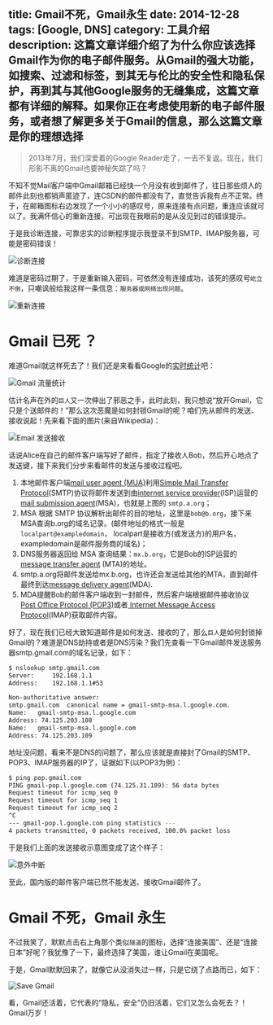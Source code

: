 title: Gmail不死，Gmail永生
date: 2014-12-28
tags: [Google, DNS]
category: 工具介绍
description: 这篇文章详细介绍了为什么你应该选择Gmail作为你的电子邮件服务。从Gmail的强大功能，如搜索、过滤和标签，到其无与伦比的安全性和隐私保护，再到其与其他Google服务的无缝集成，这篇文章都有详细的解释。如果你正在考虑使用新的电子邮件服务，或者想了解更多关于Gmail的信息，那么这篇文章是你的理想选择
---

> 2013年7月，我们深爱着的Google Reader走了，一去不复返。现在，我们形影不离的Gmail也要神秘失踪了吗？

不知不觉Mail客户端中Gmail邮箱已经快一个月没有收到邮件了，往日那些烦人的邮件此刻也都销声匿迹了，连CSDN的邮件都没有了，直觉告诉我有点不正常。终于，在邮箱图标右边发现了一个小小的感叹号，原来连接有点问题，重连应该就可以了。我满怀信心的重新连接，可出现在我眼前的是从没见到过的错误提示。

<!-- more -->

于是我诊断连接，可靠忠实的诊断程序提示我登录不到SMTP、IMAP服务器，可能是密码错误！

![诊断连接][1]

难道是密码过期了，于是重新输入密码，可依然没有连接成功，该死的感叹号`屹立不倒`，只嘲讽般给我这样一条信息：`服务器或网络出现问题`。

![重新连接][2]

# Gmail 已死 ？

难道Gmail就这样死去了！我们还是来看看Google的[实时统计](https://www.google.com/transparencyreport/traffic/explorer/?r=CN&l=GMAIL&csd=1418939138793&ced=1419753600000)吧：

![Gmail 流量统计][3]

估计名声在外的`巨人`又一次伸出了邪恶之手，此时此刻，我只想说“放开Gmail，它只是个送邮件的！”那么这次恶魔是如何封锁Gmail的呢？咱们先从邮件的发送、接收说起！先来看下面的图片(来自Wikipedia)：

![Email 发送接收][4]

话说Alice在自己的邮件客户端写好了邮件，指定了接收人Bob，然后开心地点了发送键，接下来我们分步来看邮件的发送与接收过程吧。

1.  本地邮件客户端[mail user agent (MUA)](https://en.wikipedia.org/wiki/E-mail_client)利用[Simple Mail Transfer Protocol](https://en.wikipedia.org/wiki/Simple_Mail_Transfer_Protocol)(SMTP)协议将邮件发送到由[internet service provider](https://en.wikipedia.org/wiki/Internet_service_provider)(ISP)运营的 [mail submission agent](https://en.wikipedia.org/wiki/Mail_submission_agent)(MSA)，也就是上图的 `smtp.a.org`；
2. MSA 根据 SMTP 协议解析出邮件的目的地址，这里是`bob@b.org`，接下来MSA查询b.org的域名记录。(邮件地址的格式一般是 `localpart@exampledomain`， localpart是接收方(或发送方)的用户名，exampledomain是邮件服务商的域名)；
3. DNS服务器返回给 MSA 查询结果：`mx.b.org`，它是Bob的ISP运营的[message transfer agent](https://en.wikipedia.org/wiki/Message_transfer_agent) (MTA)的地址。
4. smtp.a.org将邮件发送给mx.b.org，也许还会发送给其他的MTA，直到邮件最终到达[message delivery agent](https://en.wikipedia.org/wiki/Message_delivery_agent)(MDA).
5. MDA提醒Bob的邮件客户端收到一封邮件，然后客户端根据邮件接收协议 [Post Office Protocol (POP3)](https://en.wikipedia.org/wiki/Post_Office_Protocol)或者[ Internet Message Access Protocol](https://en.wikipedia.org/wiki/Internet_Message_Access_Protocol)(IMAP)获取邮件内容。

好了，现在我们已经大致知道邮件是如何发送、接收的了，那么`巨人`是如何封锁掉Gmail的？难道是DNS劫持或者是DNS污染？我们先查看一下Gmail邮件发送服务器smtp.gmail.com的域名记录，如下：

```bash
$ nslookup smtp.gmail.com
Server:		192.168.1.1
Address:	192.168.1.1#53

Non-authoritative answer:
smtp.gmail.com	canonical name = gmail-smtp-msa.l.google.com.
Name:	gmail-smtp-msa.l.google.com
Address: 74.125.203.108
Name:	gmail-smtp-msa.l.google.com
Address: 74.125.203.109
```

地址没问题，看来不是DNS的问题了，那么应该就是直接封了Gmail的SMTP、POP3、IMAP服务器的IP了，证据如下(以POP3为例)：

```bash
$ ping pop.gmail.com
PING gmail-pop.l.google.com (74.125.31.109): 56 data bytes
Request timeout for icmp_seq 0
Request timeout for icmp_seq 1
Request timeout for icmp_seq 2
^C
--- gmail-pop.l.google.com ping statistics ---
4 packets transmitted, 0 packets received, 100.0% packet loss
```

于是我们上面的发送接收示意图变成了这个样子：

![意外中断][5]

至此，国内版的邮件客户端已然不能发送、接收Gmail邮件了。

# Gmail 不死，Gmail 永生

不过我笑了，默默点击右上角那个类似`隧道`的图标，选择“连接美国”、还是“连接日本”好呢？我犹豫了一下，最终选择了美国，谁让Gmail在美国呢。

于是，Gmail默默回来了，就像它从没消失过一样，只是它绕了点路而已，如下：

![Save Gmail][6]

看，Gmail还活着，它代表的“隐私，安全”仍旧活着，它们又怎么会死去？！Gmail万岁！

[1]: https://slefboot-1251736664.cos.ap-beijing.myqcloud.com/20141229_mail_diagnosis.png
[2]: https://slefboot-1251736664.cos.ap-beijing.myqcloud.com/20141229_mail_disconnect.png
[3]: https://slefboot-1251736664.cos.ap-beijing.myqcloud.com/20141229_gmail_traffic.png
[4]: https://slefboot-1251736664.cos.ap-beijing.myqcloud.com/20141229_email_protocol.png
[5]: https://slefboot-1251736664.cos.ap-beijing.myqcloud.com/20141229_email_protocol_china.png
[6]: https://slefboot-1251736664.cos.ap-beijing.myqcloud.com/20141229_email_protocol_vpn.png


